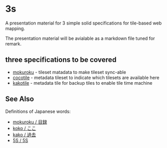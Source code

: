 # 3s
A presentation material for 3 simple solid specifications for tile-based web mapping.

The presentation material will be avialable as a markdown file tuned for remark.

## three specifications to be covered
- [mokuroku](https://github.com/gsi-cyberjapan/mokuroku-spec) - tileset matadata to make tileset sync-able
- [cocotile](https://github.com/gsi-cyberjapan/cocotile-spec) - metadata tileset to indicate which tilesets are available here
- [kakotile](https://github.com/gsi-cyberjapan/kakotile-spec) - metadata tile for backup tiles to enable tile time machine

## See Also
Definitions of Japanese words:
- [mokuroku / 目録](https://en.wikipedia.org/wiki/Mokuroku)
- [koko / ここ](http://jisho.org/word/此処)
- [kako / 過去](http://jisho.org/word/過去)
- [5S / 5S](https://en.wikipedia.org/wiki/5S_(methodology))
